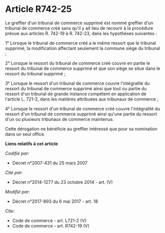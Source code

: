 # Article R742-25

Le greffier d'un tribunal de commerce supprimé est nommé greffier d'un tribunal de commerce créé sans qu'il y ait lieu de
recourir à la procédure prévue aux articles R. 742-19 à R. 742-23, dans les hypothèses suivantes : 

1° Lorsque le tribunal de commerce créé a le même ressort que le tribunal supprimé, la modification affectant seulement la
commune siège du tribunal ; 

2° Lorsque le ressort du tribunal de commerce créé couvre en partie le ressort du tribunal de commerce supprimé et que son
siège se situe dans le ressort du tribunal supprimé ; 

3° Lorsque le ressort d'un tribunal de commerce couvre l'intégralité du ressort du tribunal de commerce supprimé ainsi que
tout ou partie du ressort d'un tribunal de grande instance compétent en application de l'article L. 721-2, dans les matières
attribuées aux tribunaux de commerce ; 

4° Lorsque le ressort d'un tribunal de commerce créé couvre l'intégralité du ressort d'un tribunal de commerce supprimé ainsi
qu'une partie du ressort d'un ou plusieurs tribunaux de commerce maintenus. 

Cette dérogation ne bénéficie au greffier intéressé que pour sa nomination dans un seul office.

**Liens relatifs à cet article**

_Codifié par_:

  - Décret n°2007-431 du 25 mars 2007

_Cité par_:

  - Décret n°2014-1277 du 23 octobre 2014 - art. (V)

_Modifié par_:

  - Décret n°2017-893 du 6 mai 2017 - art. 18

_Cite_:

  - Code de commerce - art. L721-2 (V)
  - Code de commerce - art. R742-19 (V)
